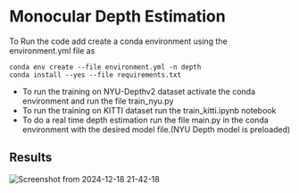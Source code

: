 # Monocular Depth Estimation
To Run the code add create a conda environment using the environment.yml file as
```
conda env create --file environment.yml -n depth
conda install --yes --file requirements.txt
```
- To run the training on NYU-Depthv2 dataset activate the conda environment and run the file train_nyu.py
- To run the training on KITTI dataset run the train_kitti.ipynb notebook
- To do a real time depth estimation run the file main.py in the conda environment with the desired model file.(NYU Depth model is preloaded)
## Results
![Screenshot from 2024-12-18 21-42-18](https://github.com/user-attachments/assets/2ea6b37d-a159-4ee7-bc57-9192a46062c0)
